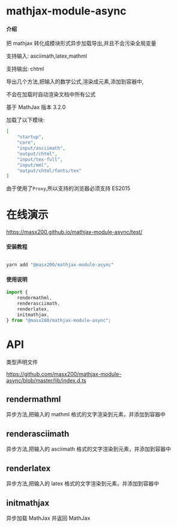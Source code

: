 # mathjax-module-async

#### 介绍

把 mathjax 转化成模块形式异步加载导出,并且不会污染全局变量

支持输入: asciimath,latex,mathml

支持输出: chtml

导出几个方法,把输入的数学公式,渲染成元素,添加到容器中,

不会在加载时自动渲染文档中所有公式

基于 MathJax 版本 3.2.0

加载了以下模块:

```json
[
    "startup",
    "core",
    "input/asciimath",
    "output/chtml",
    "input/tex-full",
    "input/mml",
    "output/chtml/fonts/tex"
]
```

由于使用了`Proxy`,所以支持的浏览器必须支持 ES2015

# 在线演示

https://masx200.github.io/mathjax-module-async/test/

#### 安装教程

```powershell

yarn add "@masx200/mathjax-module-async"
```

#### 使用说明

```js
import {
    rendermathml,
    renderasciimath,
    renderlatex,
    initmathjax,
} from "@masx200/mathjax-module-async";
```

# API

类型声明文件

https://github.com/masx200/mathjax-module-async/blob/master/lib/index.d.ts

## rendermathml

异步方法,把输入的 mathml 格式的文字渲染到元素，并添加到容器中

## renderasciimath

异步方法,把输入的 asciimath 格式的文字渲染到元素，并添加到容器中

## renderlatex

异步方法,把输入的 latex 格式的文字渲染到元素，并添加到容器中

## initmathjax

异步加载 MathJax 并返回 MathJax
